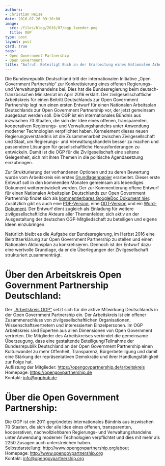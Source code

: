 ```yaml
---
authors:
- Christian Heise
date: 2016-07-26 09:10:00
image:
  src: /files/blog/2016/07/ogp_laender.png
  title: OGP   
type: post
layout: post
card: true
tags:
- Open Government Partnership
- Open Government
title: "Aufruf: Beteiligt Euch an der Erarbeitung eines Nationalen Arbeitsplans für Deutschlands Mitgliedschaft in der Open Government Partnership!"
---
```


Die Bundesrepublik Deutschland tritt der internationalen Initiative „Open Government Partnership“ zur Konkretisierung eines offenen Regierungs- und Verwaltungshandelns bei. Dies hat die Bundesregierung beim deutsch-französischen Ministerrat im April 2016 erklärt. Der zivilgesellschaftliche Arbeitskreis für einen Beitritt Deutschlands zur Open Government Partnership legt nun einen ersten Entwurf für einen Nationalen Arbeitsplan Deutschlands zur Open Government Partnership vor, der jetzt gemeinsam ausgebaut werden soll. Die OGP ist ein internationales Bündnis aus inzwischen 70 Staaten, die sich der Idee eines offenen, transparenten, kooperativen Regierungs- und Verwaltungshandelns unter Anwendung moderner Technologien verpflichtet haben. Kernelement dieses neuen Regierungsverständnis ist die Zusammenarbeit zwischen Zivilgesellschaft und Staat, um Regierungs- und Verwaltungshandeln besser zu machen und passendere Lösungen für gesellschaftliche Herausforderungen zu entwickeln. Damit ist die OGP für die Zivilgesellschaft eine seltene Gelegenheit, sich mit ihren Themen in die politische Agendasetzung einzubringen.

Zur Strukturierung der vorhandenen Optionen und zu deren Bewertung wurde vom Arbeitskreis ein erstes <a href="https://docs.google.com/document/d/1s3hDmn-eRO7zyT0qI8m1_BxPEpUWELUJkTV03G6DwbY/edit" target="_blank">Grundlagenpapier</a> erarbeitet. Dieser erste Entwurf soll in den kommenden Monaten gemeinsam als lebendiges Dokument weiterentwickelt werden. Der zur Kommentierung offene Entwurf für einen Nationalen Arbeitsplan Deutschlands zur Open Government Partnership findet sich als <a href="https://docs.google.com/document/d/1s3hDmn-eRO7zyT0qI8m1_BxPEpUWELUJkTV03G6DwbY/edit" target="_blank">kommentierbares GoogleDoc Dokument hier</a>. Zusätzlich gibt es auch eine <a href="https://opengovpartnership.de/files/2016/07/OGP-160722-Grundlagenpapier_AK_OGP_Deutschland_Empfehlungen-nationale_Aktionsplaene_V_1_0.pdf" target="_blank">PDF-Version</a>, eine <a href="https://opengovpartnership.de/files/2016/07/OGP-160722-Grundlagenpapier_AK_OGP_Deutschland_Empfehlungen-nationale_Aktionsplaene_V_1_0.odt" target="_blank">ODT-Version</a> und ein <a href="https://opengovpartnership.de/files/2016/07/OGP-160722-Grundlagenpapier_AK_OGP_Deutschland_Empfehlungen-nationale_Aktionsplaene_V_1_0.docx" target="_blank">Word-Dokument</a>. Der Entwurf dient zugleich als Einladung für weitere zivilgesellschaftliche Akteure aller Themenfelder, sich aktiv an der Ausgestaltung der deutschen OGP-Mitgliedschaft zu beteiligen und eigene Ideen einzubringen.

Natürlich bleibt es die Aufgabe der Bundesregierung, im Herbst 2016 eine Beitrittserklärung zur Open Government Partnership zu stellen und einen Nationalen Aktionsplan zu konkretisieren. Dennoch ist der Entwurf dazu eine wertvolle Grundlage, da er die Überlegungen der Zivilgesellschaft strukturiert zusammenträgt.

# Über den Arbeitskreis Open Government Partnership Deutschland:
Der <a href="http://opengovpartnership.de" target="_blank">„Arbeitskreis OGP“</a> setzt sich für die aktive Mitwirkung Deutschlands in der Open Government Partnership ein. Der Arbeitskreis ist ein offener Zusammenschluss von zivilgesellschaftlichen Organisationen, Wissenschaftsvertretern und interessierten Einzelpersonen. Im OGP Arbeitskreis sind Experten aus allen Dimensionen von Open Government vertreten. Die Mitglieder des Arbeitskreises verbindet die gemeinsame Überzeugung, dass eine gestaltende Beteiligung/Teilnahme der Bundesrepublik Deutschland an der Open Government Partnership einen Kulturwandel zu mehr Offenheit, Transparenz, Bürgerbeteiligung und damit eine Stärkung der repräsentativen Demokratie und ihrer Handlungsfähigkeit zur Folge hat.
<br>Auflistung der Mitglieder: <a href="https://opengovpartnership.de/arbeitskreis" target="_blank">https://opengovpartnership.de/arbeitskreis</a>
<br>Homepage: <a href="https://opengovpartnership.de" target="_blank">https://opengovpartnership.de</a>
<br>Kontakt: info@ogphub.de    


# Über die Open Government Partnership:
Die OGP ist ein 2011 gegründetes internationales Bündnis aus inzwischen 70 Staaten, die sich der alle Idee eines offenen, transparenten, kooperativen, nachvollziehbaren Regierungs- und Verwaltungshandelns unter Anwendung moderner Technologien verpflichtet und dies mit mehr als 2250 Zusagen auch unterstreichen haben.
<br>Selbstdarstellung: <a href="http://www.opengovpartnership.org/about" target="_blank">http://www.opengovpartnership.org/about</a>
<br>Homepage: <a href="http://www.opengovpartnership.org" target="_blank">http://www.opengovpartnership.org</a>
<br>Kontakt: info@opengovpartnership.org
